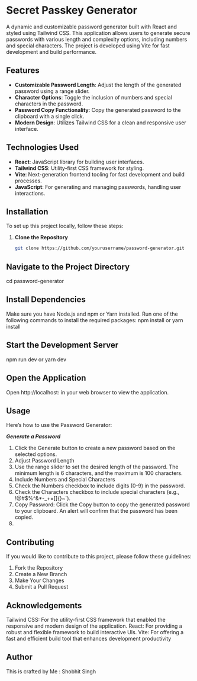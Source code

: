 # Secret Passkey Generator

A dynamic and customizable password generator built with React and styled using Tailwind CSS. This application allows users to generate secure passwords with various length and complexity options, including numbers and special characters. The project is developed using Vite for fast development and build performance.

## Features

- **Customizable Password Length**: Adjust the length of the generated password using a range slider.
- **Character Options**: Toggle the inclusion of numbers and special characters in the password.
- **Password Copy Functionality**: Copy the generated password to the clipboard with a single click.
- **Modern Design**: Utilizes Tailwind CSS for a clean and responsive user interface.

## Technologies Used

- **React**: JavaScript library for building user interfaces.
- **Tailwind CSS**: Utility-first CSS framework for styling.
- **Vite**: Next-generation frontend tooling for fast development and build processes.
- **JavaScript**: For generating and managing passwords, handling user interactions.

## Installation

To set up this project locally, follow these steps:

1. **Clone the Repository**

   ```bash
   git clone https://github.com/yourusername/password-generator.git

## Navigate to the Project Directory
  cd password-generator
  
## Install Dependencies

Make sure you have Node.js and npm or Yarn installed. Run one of the following commands to install the required packages:
  npm install or yarn install
## Start the Development Server
npm run dev or yarn dev

## Open the Application

Open http://localhost: in your web browser to view the application.

## Usage
Here’s how to use the Password Generator:

***Generate a Password***

1. Click the Generate button to create a new password based on the selected options.
2. Adjust Password Length
3. Use the range slider to set the desired length of the password. The minimum length is 6 characters, and the maximum is 100 characters.
4. Include Numbers and Special Characters
5. Check the Numbers checkbox to include digits (0-9) in the password.
6. Check the Characters checkbox to include special characters (e.g., !@#$%^&*-_+=[]{}~`).
7. Copy Password: Click the Copy button to copy the generated password to your clipboard. An alert will confirm that the password has been copied.
8. 
## Contributing
If you would like to contribute to this project, please follow these guidelines:

1. Fork the Repository
2. Create a New Branch
3. Make Your Changes
4. Submit a Pull Request

## Acknowledgements
Tailwind CSS: For the utility-first CSS framework that enabled the responsive and modern design of the application.
React: For providing a robust and flexible framework to build interactive UIs.
Vite: For offering a fast and efficient build tool that enhances development productivity

## Author
This is crafted by Me : Shobhit Singh

